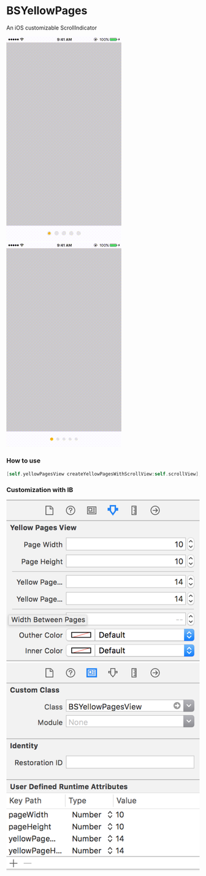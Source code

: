 # BSYellowPages
An iOS customizable ScrollIndicator

![Image](DemoResources/demo1.gif)
![Image](DemoResources/demo2.gif)

### How to use
```objective-c
[self.yellowPagesView createYellowPagesWithScrollView:self.scrollView];

```

### Customization with IB
![Image](DemoResources/customization1.png)
![Image](DemoResources/customization2.png)
